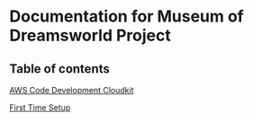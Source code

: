 # Documentation for Museum of Dreamsworld Project

## Table of contents

[AWS Code Development Cloudkit]()

[First Time Setup](aws-cdk/first-time-setup.md)
